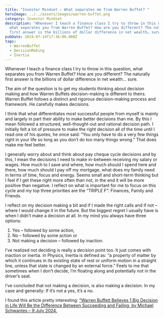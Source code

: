 ```yaml
---
title: "Investor Mindset – What separates me from Warren Buffet? "
heroImage: ../../assets/images/warren-buffet.png
category: Investor Mindset
description: "Whenever I teach a finance class I try to throw in this question,
  what separates you from Warren Buffet? How are you different? The naturally
  first answer is the billions of dollar difference in net wealth… sure. "
pubDate: 2024-07-14T17:36:00.000Z
tags:
  - WarrenBuffet
  - DecisionMaking
  - Inertia
---
```

Whenever I teach a finance class I try to throw in this question, what separates you from Warren Buffet? How are you different? The naturally first answer is the billions of dollar difference in net wealth… sure. 

The aim of the question is to get my students thinking about decision making and how Warren Buffets decision-making is different to theirs. Warren Buffet follows a distinct and rigorous decision-making process and framework. He carefully makes decisions. 

I think that what differentiates most successful people from myself is mainly and largely in part their ability to make better decisions than me. By this I mean followed a structured, well-thought-out and rational decision path. I initially felt a lot of pressure to make the right decision all of the time until I read one of his quotes, he once said: “You only have to do a very few things right in your life so long as you don’t do too many things wrong.” That does make me feel better. 

I generally worry about and think about pay cheque cycle decisions and by this, I mean the decisions I need to make in-between receiving my salary or wages. How much to I save and where, how much should I spend here and there, how much should I pay off my mortgage, what does my family need in terms of time, focus and energy. Seems small and short-term thinking but I feel if I get these right more often than not, in the end it will be more positive than negative. I reflect on what is important for me to focus on this cycle and my top three priorities are the “TRIPLE F”: Finances, Family and Friends. 

I reflect on my decision making a bit and if I made the right calls and if not – where I would change it in the future. But the biggest regret I usually have is when I didn’t make a decision at all. In my mind you always have three options:

1. 	Yes – followed by some action,
2. 	No – followed by some action or
3. 	Not making a decision – followed by inaction.  

I’ve realized not deciding is really a decision point too. It just comes with inaction or inertia. In Physics, Inertia is defined as: “a property of matter by which it continues in its existing state of rest or uniform motion in a straight line, unless that state is changed by an external force.” Feels to me that sometimes when I don’t decide, I’m floating along and potentially not in the driver’s seat. 

I’ve concluded that not making a decision, is also making a decision. In my case and generally: If it’s not a yes, it’s a no.



I found this article pretty interesting: [“Warren Buffett Believes 1 Big Decision in Life Will Be the Difference Between Succeeding and Failing, by Michael Schwantes – 9 July 2024. ](https://www.inc-aus.com/marcel-schwantes/warren-buffett-believes-1-big-decision-in-life-will-lead-to-success.html#:~:text=Buffett%20once%20said%2C%20%22You%20only,solid%2C%20wise%20choices%20every%20day.)
